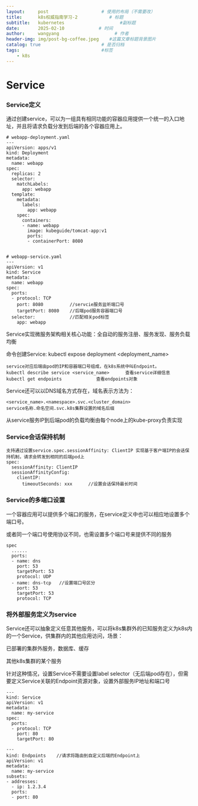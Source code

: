 ```yaml
---
layout:     post                    # 使用的布局（不需要改）
title:      k8s权威指南学习-2            # 标题 
subtitle:   kubernetes                     #副标题
date:       2025-02-10             # 时间
author:     wangyang                     # 作者
header-img: img/post-bg-coffee.jpeg    #这篇文章标题背景图片
catalog: true                       # 是否归档
tags:                               #标签
    - k8s
---
```


# Service

### Service定义

通过创建service，可以为一组具有相同功能的容器应用提供一个统一的入口地址，并且将请求负载分发到后端的各个容器应用上。

```
# webapp-deployment.yaml
---
apiVersion: apps/v1
kind: Deployment
metadata:
  name: webapp
spec:
  replicas: 2
  selector:
    matchLabels:
      app: webapp
  template:
    metadata:
      labels:
        app: webapp
    spec:
      containers:
      - name: webapp
        image: kubeguide/tomcat-app:v1
        ports:
        - containerPort: 8080


# webapp-service.yaml
---
apiVersion: v1
kind: Service
metadata:
  name: webapp
spec:
  ports:
  - protocol: TCP
    port: 8080          //servcie服务监听端口号
    targetPort: 8080    //后端pod服务容器端口号
  selector:             //匹配相关pod标签
    app: webapp
```

Service实现微服务架构相关核心功能：全自动的服务注册、服务发现、服务负载均衡

命令创建Service:  kubectl expose deployment <deployment_name>

```
service对应后端由pod的IP和容器端口号组成，在k8s系统中叫Endpoint。
kubectl describe service <service_name>      查看service详细信息
kubectl get endpoints             查看endpoints对象
```

Service还可以以DNS域名方式存在，域名表示方法为：

```
<service_name>.<namespace>.svc.<cluster_domain>
service名称.命名空间.svc.k8s集群设置的域名后缀
```

从service服务IP到后端pod的负载均衡由每个node上的kube-proxy负责实现



### Service会话保持机制

```
支持通过设置service.spec.sessionAffinity: ClientIP 实现基于客户端IP的会话保持机制，请求会转发到相同的后端pod上
spec:
  sessionAffinity: ClientIP
  sessionAffinityConfig:
    clientIP:
      timeoutSeconds: xxx      //设置会话保持最长时间
```



### Service的多端口设置

一个容器应用可以提供多个端口的服务，在service定义中也可以相应地设置多个端口号。

或者同一个端口号使用协议不同，也需设置多个端口号来提供不同的服务

```
spec
  ......
  ports:
  - name: dns
    port: 53
    targetPort: 53
    protocol: UDP
  - name: dns-tcp   //设置端口号区分
    port: 53
    targetPort: 53
    protocol: TCP    
```



### 将外部服务定义为service

Service还可以抽象定义任意其他服务，可以将k8s集群外的已知服务定义为k8s内的一个Service，供集群内的其他应用访问，场景：

已部署的集群外服务，数据库、缓存

其他k8s集群的某个服务

针对这种情况，设置Service不需要设置label selector（无后端pod存在），但需要定义Service关联的Endpoint资源对象，设置外部服务IP地址和端口号

```
---
kind: Service
apiVersion: v1
metadata:
  name: my-service
spec:
  ports:
  - protocol: TCP
    port: 80
    targetPort: 80

---
kind: Endpoints    //请求将路由到自定义后端的Endpoint上
apiVersion: v1
metadata:
  name: my-service
subsets:
- addresses:
  - ip: 1.2.3.4
  ports:
  - port: 80
```

